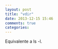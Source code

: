 ```yaml
---
layout: post
title: "vdir"
date: 2013-12-15 15:46
comments: true
categories: 
---
```

Equivalente a ls -l.


